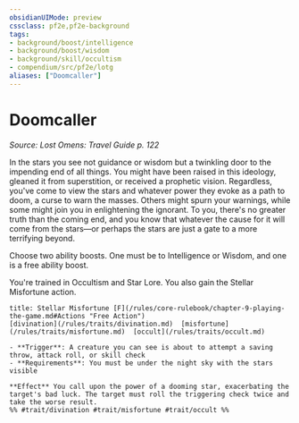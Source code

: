 ```yaml
---
obsidianUIMode: preview
cssclass: pf2e,pf2e-background
tags:
- background/boost/intelligence
- background/boost/wisdom
- background/skill/occultism
- compendium/src/pf2e/lotg
aliases: ["Doomcaller"]
---
```

# Doomcaller
*Source: Lost Omens: Travel Guide p. 122*  

In the stars you see not guidance or wisdom but a twinkling door to the impending end of all things. You might have been raised in this ideology, gleaned it from superstition, or received a prophetic vision. Regardless, you've come to view the stars and whatever power they evoke as a path to doom, a curse to warn the masses. Others might spurn your warnings, while some might join you in enlightening the ignorant. To you, there's no greater truth than the coming end, and you know that whatever the cause for it will come from the stars—or perhaps the stars are just a gate to a more terrifying beyond.

Choose two ability boosts. One must be to Intelligence or Wisdom, and one is a free ability boost.

You're trained in Occultism and Star Lore. You also gain the Stellar Misfortune action.

```ad-embed-ability
title: Stellar Misfortune [F](/rules/core-rulebook/chapter-9-playing-the-game.md#Actions "Free Action")
[divination](/rules/traits/divination.md)  [misfortune](/rules/traits/misfortune.md)  [occult](/rules/traits/occult.md)  

- **Trigger**: A creature you can see is about to attempt a saving throw, attack roll, or skill check
- **Requirements**: You must be under the night sky with the stars visible

**Effect** You call upon the power of a dooming star, exacerbating the target's bad luck. The target must roll the triggering check twice and take the worse result.  
%% #trait/divination #trait/misfortune #trait/occult %%
```